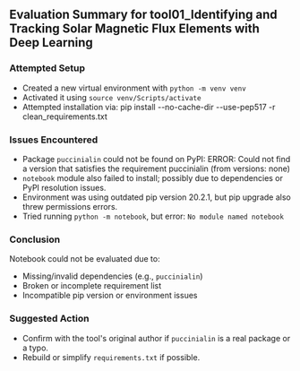 ## Evaluation Summary for tool01_Identifying and Tracking Solar Magnetic Flux Elements with Deep Learning

### Attempted Setup
- Created a new virtual environment with `python -m venv venv`
- Activated it using `source venv/Scripts/activate`
- Attempted installation via: pip install --no-cache-dir --use-pep517 -r clean_requirements.txt

### Issues Encountered
- Package `puccinialin` could not be found on PyPI:
ERROR: Could not find a version that satisfies the requirement puccinialin (from versions: none)
- `notebook` module also failed to install; possibly due to dependencies or PyPI resolution issues.
- Environment was using outdated pip version 20.2.1, but pip upgrade also threw permissions errors.
- Tried running `python -m notebook`, but error: `No module named notebook`

### Conclusion
Notebook could not be evaluated due to:
- Missing/invalid dependencies (e.g., `puccinialin`)
- Broken or incomplete requirement list
- Incompatible pip version or environment issues

### Suggested Action
- Confirm with the tool's original author if `puccinialin` is a real package or a typo.
- Rebuild or simplify `requirements.txt` if possible.

